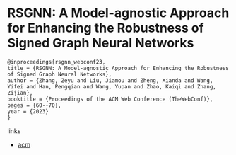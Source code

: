 # RSGNN: A Model-agnostic Approach for Enhancing the Robustness of Signed Graph Neural Networks

```
@inproceedings{rsgnn_webconf23,
title = {RSGNN: A Model-agnostic Approach for Enhancing the Robustness of Signed Graph Neural Networks},
author = {Zhang, Zeyu and Liu, Jiamou and Zheng, Xianda and Wang, Yifei and Han, Pengqian and Wang, Yupan and Zhao, Kaiqi and Zhang, Zijian},
booktitle = {Proceedings of the ACM Web Conference (TheWebConf)},
pages = {60--70},
year = {2023}
}
```

links
- [acm](https://dl.acm.org/doi/10.1145/3543507.3583221)
